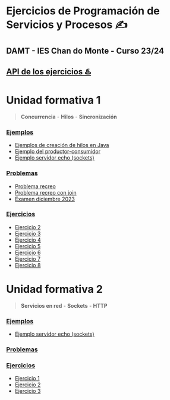 # Ejercicios de Programación de Servicios y Procesos ✍
## DAMT - IES Chan do Monte - Curso 23/24
## [API de los ejercicios ♨](https://slcardosoedu.github.io/pser/)️
# Unidad formativa 1
 > **Concurrencia** - **Hilos**  - **Sincronización**
### [Ejemplos](src/ejemplos)
* [Ejemplos de creación de hilos en Java](src/ejemplos/crearhilos)
* [Ejemplo del productor-consumidor](src/ejemplos/productorconsumidor)
* [Ejemplo servidor echo (sockets)](src/ejemplos/sockets)
### [Problemas](src/problema)
* [Problema recreo](src/problema/recreo)
* [Problema recreo con join](src/problema/recreo2/Recreo.java)
* [Examen diciembre 2023](src/examen/uf1/dic2023)
### [Ejercicios](src/ejercicios)
* [Ejercicio 2](src/ejercicios/ejercicio2)
* [Ejercicio 3](src/ejercicios/ejercicio3)
* [Ejercicio 4](src/ejercicios/ejercicio4)
* [Ejercicio 5](src/ejercicios/ejercicio5)
* [Ejercicio 6](src/ejercicios/ejercicio6)
* [Ejercicio 7](src/ejercicios/ejercicio7)
* [Ejercicio 8](src/ejercicios/ejercicio8)

# Unidad formativa 2
 > **Servicios en red** - **Sockets**  - **HTTP**
### [Ejemplos](src/ejemplos)
* [Ejemplo servidor echo (sockets)](src/ejemplos/sockets)
### [Problemas](src/problema)

### [Ejercicios](src/ejercicios)
* [Ejercicio 1](src/ejercicios/uf2/ejercicio1)
* [Ejercicio 2](src/ejercicios/uf2/ejercicio2)
* [Ejercicio 3](src/ejercicios/uf2/ejercicio3)